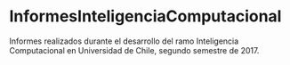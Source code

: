 # InformesInteligenciaComputacional

Informes realizados durante el desarrollo del ramo Inteligencia Computacional en Universidad de Chile, segundo semestre de 2017.
